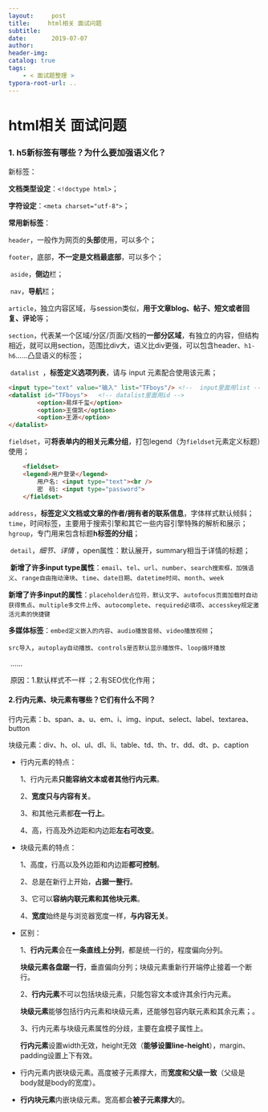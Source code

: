 ```yaml
---
layout:     post
title:     html相关 面试问题
subtitle:  
date:       2019-07-07
author:     
header-img: 
catalog: true
tags:
    - < 面试题整理 >
typora-root-url: ..
---
```




# html相关 面试问题

### 1. h5新标签有哪些？为什么要加强语义化？

新标签：

**文档类型设定**：`<!doctype html>`；

**字符设定**：`<meta charset="utf-8">`；

**常用新标签**：

​	`header`，一般作为网页的**头部**使用，可以多个；

​	`footer`，底部，**不一定是文档最底部**，可以多个；

​	 `aside`，**侧边**栏；

​	 `nav`，**导航**栏；

​	`article`，独立内容区域，与session类似，**用于文章blog、帖子、短文或者回复、评论**等；

​	`section`，代表某一个区域/分区/页面/文档的**一部分区域**，有独立的内容，但结构相近，就可以用section，范围比div大，语义比div更强，可以包含header、`h1-h6`……凸显语义的标签；

​	`datalist `，**标签定义选项列表**，请与 input 元素配合使用该元素；

```html
<input type="text" value="输入" list="TFboys"/> <!--  input里面用list -->
<datalist id="TFboys">   <!-- datalist里面用id -->  
        <option>易烊千玺</option>
        <option>王俊凯</option>
        <option>王源</option>
</datalist>
```

​	`fieldset`，可**将表单内的相关元素分组**，打包legend（为`fieldset`元素定义标题）使用；

```html
	<fieldset>
	<legend>用户登录</legend>
    	用户名: <input type="text"><br />
		密　码: <input type="password">
    </fieldset>
```

​	 `address`，**标签定义文档或文章的作者/拥有者的联系信息**，字体样式默认倾斜；
​    ​`time`，时间标签，主要用于搜索引擎和其它一些内容引擎特殊的解析和展示；
​    `hgroup`，专门用来包含标题**h标签的分组**；

​	`detail`，*细节、详情* ，open属性：默认展开，summary相当于详情的标题；



​	**新增了许多input type属性**：`email`、`tel`、`url`、`number`、`search搜索框，加强语义`、`range自由拖动滑块`、`time`、`date日期`、`datetime时间`、`month`、`week`
​    

​	**新增了许多input的属性**：`placeholder占位符，默认文字`、`autofocus页面加载时自动获得焦点`、`multiple多文件上传`、`autocomplete`、`required必填项`、`accesskey规定激活元素的快捷键`
​    

​	**多媒体标签**：`embed定义嵌入的内容`、`audio播放音频`、`video播放视频`；

​	`src导入`，`autoplay自动播放`、`controls是否默认显示播放件`、`loop循环播放`

​	......

​    原因：1.默认样式不一样 ；2.有SEO优化作用；



#### 2.行内元素、块元素有哪些？它们有什么不同？

行内元素：b、span、a、u、em、i、img、input、select、label、textarea、button

块级元素：div、h、ol、ul、dl、li、table、td、th、tr、dd、dt、p、caption

- 行内元素的特点：

  1、行内元素**只能容纳文本或者其他行内元素**。

  2、**宽度只与内容有关**。

  3、和其他元素都**在一行上**。

  4、高，行高及外边距和内边距**左右可改变**。

- 块级元素的特点：

  1、高度，行高以及外边距和内边距**都可控制**。

  2、总是在新行上开始，**占据一整行**。

  3、它可以**容纳内联元素和其他块元素**。

  4、**宽度**始终是与浏览器宽度一样，**与内容无关**。

- 区别：

  1、**行内元素**会在**一条直线上分列**，都是统一行的，程度偏向分列。

  ​	  **块级元素各盘踞一行**，垂直偏向分列；块级元素重新行开端停止接着一个断行。

  2、**行内元素**不可以包括块级元素，只能包容文本或许其余行内元素。

  ​	  **块级元素**能够包括行内元素和块级元素，还能够包容内联元素和其余元素；。

  3、行内元素与块级元素属性的分歧，主要在盒模子属性上。

  **行内元素**设置width无效，height无效（**能够设置line-height**），margin、padding设置上下有效。

- 行内元素内嵌块级元素。高度被子元素撑大，而**宽度和父级一致**（父级是body就是body的宽度）。

- **行内块元素**内嵌块级元素。宽高都会**被子元素撑大**的。
